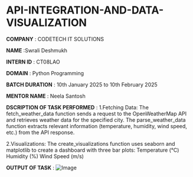# API-INTEGRATION-AND-DATA-VISUALIZATION

**COMPANY** : CODETECH IT SOLUTIONS

**NAME** :Swrali Deshmukh

**INTERN ID** : CT08LAO

**DOMAIN** : Python Programming

**BATCH DURATION** : 10th January 2025 to 10th February 2025

**MENTOR NAME** : Neela Santosh

**DSCRIPTION OF TASK PERFORMED** :
1.Fetching Data:
The fetch_weather_data function sends a request to the OpenWeatherMap API and retrieves weather data for the specified city.
The parse_weather_data function extracts relevant information (temperature, humidity, wind speed, etc.) from the API response.

2.Visualizations:
The create_visualizations function uses seaborn and matplotlib to create a dashboard with three bar plots:
Temperature (°C)
Humidity (%)
Wind Speed (m/s)

**OUTPUT OF TASK** : ![Image](https://github.com/user-attachments/assets/eac6b3c1-2ffd-4312-841b-6df7dff114f2)
